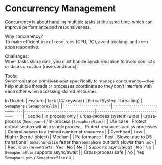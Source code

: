 # Concurrency Management
Concurrency is about handling multiple tasks at the same time, which can improve performance and responsiveness.

Why concurrency?   
To make efficient use of resources (CPU, I/O), avoid blocking, and keep apps responsive.

Challenges:   
When tasks share data, you must handle synchronization to avoid conflicts or data corruption (race conditions).

Tools:   
Synchronization primitives exist specifically to manage concurrency—they help multiple threads or processes coordinate so they don’t interfere with each other when accessing shared resources.

In Dotnet:
| Feature                 | `lock` (C# keyword)             | `Mutex` (System.Threading)          | `Semaphore` / `SemaphoreSlim`           |
|-------------------------|--------------------------------|------------------------------------|----------------------------------------|
| Scope                   | In-process only                | Cross-process (system-wide)         | Cross-process (`Semaphore`) / In-process (`SemaphoreSlim`) |
| Use case                | Protect critical section within a single process | Protect resources across processes | Control access to a limited number of resources            |
| Overhead                | Low                            | Higher (kernel object)              | Medium                                 |
| Performance             | Fast                          | Slower due to OS transitions        | `SemaphoreSlim` faster than `Semaphore` but both slower than `lock` |
| Recursion (re-entrant)  | Yes                           | No                                 | No                                    |
| Supports async/await    | No                            | No                                 | `SemaphoreSlim` supports async/await |
| Cross-process safe      | No                            | Yes                               | `Semaphore` yes / `SemaphoreSlim` no  |
